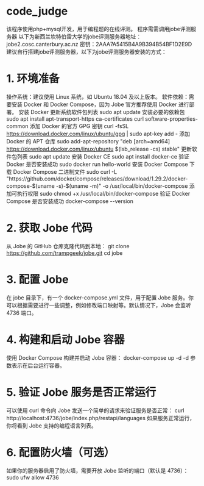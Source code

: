 # code_judge
该程序使用php+mysql开发，用于编程题的在线评测。
程序需需调用jobe评测服务器
以下为新西兰坎特伯雷大学的jobe评测服务器地址：
jobe2.cosc.canterbury.ac.nz
密钥：2AAA7A5415B4A9B394B54BF1D2E9D
建议自行搭建jobe评测服务器，以下为jobe评测服务器安装的方式：

# 1. 环境准备
操作系统：建议使用 Linux 系统，如 Ubuntu 18.04 及以上版本。
软件依赖：需要安装 Docker 和 Docker Compose，因为 Jobe 官方推荐使用 Docker 进行部署。
安装 Docker
更新系统软件包列表
sudo apt update
安装必要的依赖包
sudo apt install apt-transport-https ca-certificates curl software-properties-common
添加 Docker 的官方 GPG 密钥
curl -fsSL https://download.docker.com/linux/ubuntu/gpg | sudo apt-key add -
添加 Docker 的 APT 仓库
sudo add-apt-repository "deb [arch=amd64] https://download.docker.com/linux/ubuntu $(lsb_release -cs) stable"
更新软件包列表
sudo apt update
安装 Docker CE
sudo apt install docker-ce
验证 Docker 是否安装成功
sudo docker run hello-world
安装 Docker Compose
下载 Docker Compose 二进制文件
sudo curl -L "https://github.com/docker/compose/releases/download/1.29.2/docker-compose-$(uname -s)-$(uname -m)" -o /usr/local/bin/docker-compose
添加可执行权限
sudo chmod +x /usr/local/bin/docker-compose
验证 Docker Compose 是否安装成功
docker-compose --version
# 2. 获取 Jobe 代码
从 Jobe 的 GitHub 仓库克隆代码到本地：
git clone https://github.com/trampgeek/jobe.git
cd jobe
# 3. 配置 Jobe
在 jobe 目录下，有一个 docker-compose.yml 文件，用于配置 Jobe 服务。你可以根据需要进行一些调整，例如修改端口映射等。默认情况下，Jobe 会监听 4736 端口。
# 4. 构建和启动 Jobe 容器
使用 Docker Compose 构建并启动 Jobe 容器：
docker-compose up -d
-d 参数表示在后台运行容器。
# 5. 验证 Jobe 服务是否正常运行
可以使用 curl 命令向 Jobe 发送一个简单的请求来验证服务是否正常：
curl http://localhost:4736/jobe/index.php/restapi/languages
如果服务正常运行，你将看到 Jobe 支持的编程语言列表。
# 6. 配置防火墙（可选）
如果你的服务器启用了防火墙，需要开放 Jobe 监听的端口（默认是 4736）：
sudo ufw allow 4736
